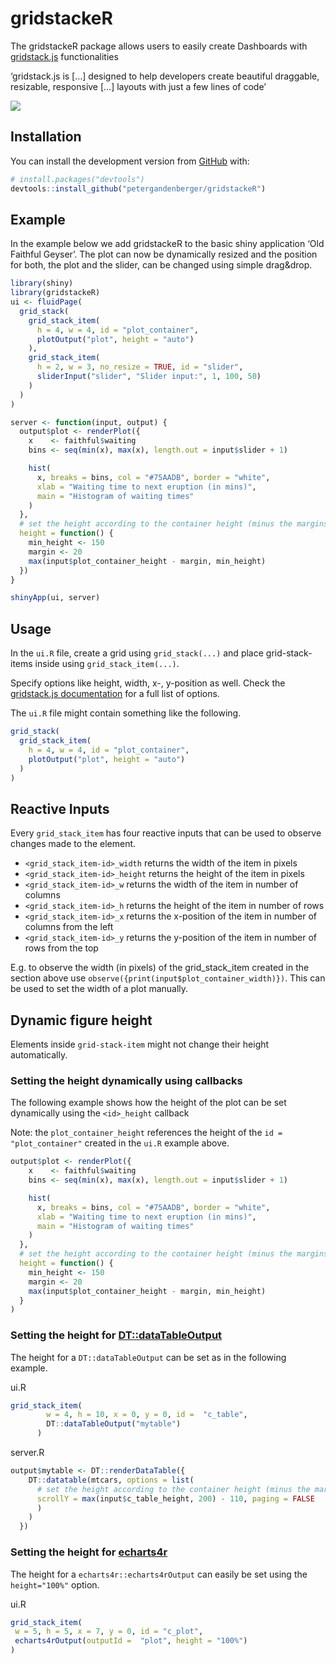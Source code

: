 
<!-- README.md is generated from README.Rmd. Please edit that file -->

# gridstackeR

The gridstackeR package allows users to easily create Dashboards with
[gridstack.js](https://gridstackjs.com/) functionalities

‘gridstack.js is \[…\] designed to help developers create beautiful
draggable, resizable, responsive \[…\] layouts with just a few lines of
code’

<img src='man/figures/healthdown_example.gif'/>

## Installation

You can install the development version from
[GitHub](https://github.com/) with:

``` r
# install.packages("devtools")
devtools::install_github("petergandenberger/gridstackeR")
```

## Example

In the example below we add gridstackeR to the basic shiny application
‘Old Faithful Geyser’. The plot can now be dynamically resized and the
position for both, the plot and the slider, can be changed using simple
drag&drop.

``` r
library(shiny)
library(gridstackeR)
ui <- fluidPage(
  grid_stack(
    grid_stack_item(
      h = 4, w = 4, id = "plot_container",
      plotOutput("plot", height = "auto")
    ),
    grid_stack_item(
      h = 2, w = 3, no_resize = TRUE, id = "slider",
      sliderInput("slider", "Slider input:", 1, 100, 50)
    )
  )
)

server <- function(input, output) {
  output$plot <- renderPlot({
    x    <- faithful$waiting
    bins <- seq(min(x), max(x), length.out = input$slider + 1)

    hist(
      x, breaks = bins, col = "#75AADB", border = "white", 
      xlab = "Waiting time to next eruption (in mins)", 
      main = "Histogram of waiting times"
    )
  },
  # set the height according to the container height (minus the margins)
  height = function() {
    min_height <- 150
    margin <- 20
    max(input$plot_container_height - margin, min_height)
  })
}

shinyApp(ui, server)
```

## Usage

In the `ui.R` file, create a grid using `grid_stack(...)` and place
grid-stack-items inside using `grid_stack_item(...)`.

Specify options like height, width, x-, y-position as well. Check the
[gridstack.js
documentation](https://github.com/gridstack/gridstack.js/tree/master/doc#item-options)
for a full list of options.

The `ui.R` file might contain something like the following.

``` r
grid_stack(
  grid_stack_item(
    h = 4, w = 4, id = "plot_container",
    plotOutput("plot", height = "auto")
  )
)
```

## Reactive Inputs

Every `grid_stack_item` has four reactive inputs that can be used to
observe changes made to the element.

- `<grid_stack_item-id>_width` returns the width of the item in pixels
- `<grid_stack_item-id>_height` returns the height of the item in pixels
- `<grid_stack_item-id>_w` returns the width of the item in number of
  columns
- `<grid_stack_item-id>_h` returns the height of the item in number of
  rows
- `<grid_stack_item-id>_x` returns the x-position of the item in number
  of columns from the left
- `<grid_stack_item-id>_y` returns the y-position of the item in number
  of rows from the top

E.g. to observe the width (in pixels) of the grid_stack_item created in
the section above use `observe({print(input$plot_container_width)})`.
This can be used to set the width of a plot manually.

## Dynamic figure height

Elements inside `grid-stack-item` might not change their height
automatically.

### Setting the height dynamically using callbacks

The following example shows how the height of the plot can be set
dynamically using the `<id>_height` callback

Note: the `plot_container_height` references the height of the
`id = "plot_container"` created in the `ui.R` example above.

``` r
output$plot <- renderPlot({
    x    <- faithful$waiting
    bins <- seq(min(x), max(x), length.out = input$slider + 1)

    hist(
      x, breaks = bins, col = "#75AADB", border = "white", 
      xlab = "Waiting time to next eruption (in mins)", 
      main = "Histogram of waiting times"
    )
  },
  # set the height according to the container height (minus the margins)
  height = function() {
    min_height <- 150
    margin <- 20
    max(input$plot_container_height - margin, min_height)
  }
)
```

### Setting the height for [DT::dataTableOutput](https://rstudio.github.io/DT/)

The height for a `DT::dataTableOutput` can be set as in the following
example.

ui.R

``` r
grid_stack_item(
        w = 4, h = 10, x = 0, y = 0, id =  "c_table",
        DT::dataTableOutput("mytable")
      )
```

server.R

``` r
output$mytable <- DT::renderDataTable({
    DT::datatable(mtcars, options = list(
      # set the height according to the container height (minus the margins)
      scrollY = max(input$c_table_height, 200) - 110, paging = FALSE
      )
    )
  })
```

### Setting the height for [echarts4r](https://github.com/JohnCoene/echarts4r)

The height for a `echarts4r::echarts4rOutput` can easily be set using
the `height="100%"` option.

ui.R

``` r
grid_stack_item(
 w = 5, h = 5, x = 7, y = 0, id = "c_plot",
 echarts4rOutput(outputId =  "plot", height = "100%")
)
```
